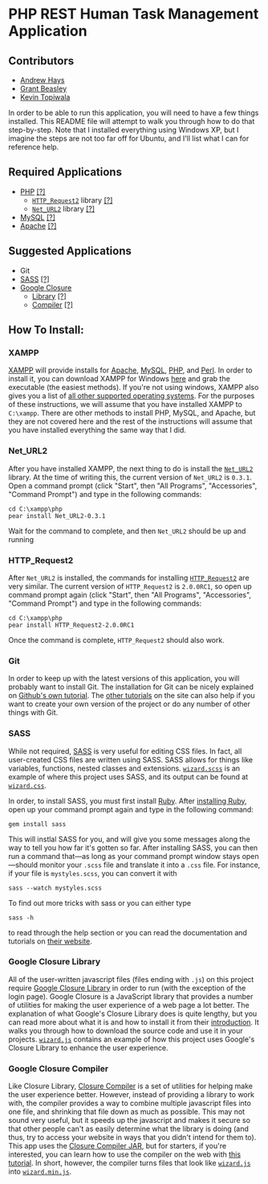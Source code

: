 PHP REST Human Task Management Application
=======================================

## Contributors

  * [Andrew Hays](https://github.com/Dru89)
  * [Grant Beasley](https://github.com/gabeasley1)
  * [Kevin Topiwala](http://highlymobile.wordpress.com/)

In order to be able to run this application, you will need to have a few things installed.  This README file will attempt to walk you through how to do that step-by-step.  Note that I installed everything using Windows XP, but I imagine the steps are not too far off for Ubuntu, and I'll list what I can for reference help.

Required Applications
-------------------------------

  * [PHP][php] [[?]][h-xampp]
    * [`HTTP_Request2`][httprequest2] library [[?]][h-p-httprequest2]
    * [`Net_URL2`][neturl2] library [[?]][h-p-neturl2]
  * [MySQL][mysql] [[?]][h-xampp]
  * [Apache][apache] [[?]][h-xampp]

Suggested Applications
--------------------------------
  * Git
  * [SASS][sass-lang] [[?]][h-sass]
  * [Google Closure][closure]
    * [Library][closure-library] [[?]][h-closure-library]
    * [Compiler][closure-compiler] [[?]][h-closure-compiler]


How To Install:
--------------------------------

### XAMPP

[XAMPP][xampp] will provide installs for [Apache][apache], [MySQL][mysql], [PHP][php], and [Perl][perl].  In order to install it, you can download XAMPP for Windows [here](http://www.apachefriends.org/en/xampp-windows.html#641) and grab the executable (the easiest methods).  If you're not using windows, XAMPP also gives you a list of [all other supported operating systems](http://www.apachefriends.org/en/xampp.html).  For the purposes of these instructions, we will assume that you have installed XAMPP to `C:\xampp`.  There are other methods to install PHP, MySQL, and Apache, but they are not covered here and the rest of the instructions will assume that you have installed everything the same way that I did.

### Net_URL2

After you have installed XAMPP, the next thing to do is install the [`Net_URL2`][neturl2] library.  At the time of writing this, the current version of `Net_URL2` is `0.3.1`.  Open a command prompt (click "Start", then "All Programs", "Accessories", "Command Prompt") and type in the following commands:

    cd C:\xampp\php
    pear install Net_URL2-0.3.1

Wait for the command to complete, and then `Net_URL2` should be up and running

### HTTP_Request2

After `Net_URL2` is installed, the commands for installing [`HTTP_Request2`][httprequest2] are very similar.  The current version of `HTTP_Request2` is `2.0.0RC1`, so open up command prompt again (click "Start", then "All Programs", "Accessories", "Command Prompt") and type in the following commands:

    cd C:\xampp\php
    pear install HTTP_Request2-2.0.0RC1

Once the command is complete, `HTTP_Request2` should also work.

### Git

In order to keep up with the latest versions of this application, you will probably want to install Git.  The installation for Git can be nicely explained on [Github's own tutorial](http://help.github.com/set-up-git-redirect).  The [other tutorials](http://help.github.com) on the site can also help if you want to create your own version of the project or do any number of other things with Git.

### SASS

While not required, [SASS][sass-lang] is very useful for editing CSS files.  In fact, all user-created CSS files are written using SASS.  SASS allows for things like variables, functions, nested classes and extensions.  [`wizard.scss`](https://github.com/Dru89/PHP-REST-HTM-Application/blob/master/css/custom-theme/wizard.scss) is an example of where this project uses SASS, and its output can be found at [`wizard.css`](https://github.com/Dru89/PHP-REST-HTM-Application/blob/master/css/custom-theme/wizard.css).

In order, to install SASS, you must first install [Ruby](http://www.ruby-lang.org/en/).  After [installing Ruby](http://www.ruby-lang.org/en/downloads/]), open up your command prompt again and type in the following command:

    gem install sass

This will instlal SASS for you, and will give you some messages along the way to tell you how far it's gotten so far.  After installing SASS, you can then run a command that&mdash;as long as your command prompt window stays open&mdash;should monitor your `.scss` file and translate it into  a `.css` file.  For instance, if your file is `mystyles.scss`, you can convert it with

    sass --watch mystyles.scss

To find out more tricks with sass or you can either type

    sass -h

to read through the help section or you can read the documentation and tutorials on [their website][sass-lang].

### Google Closure Library

All of the user-written javascript files (files ending with `.js`) on this project require [Google Closure Library][closure-library] in order to run (with the exception of the login page).  Google Closure is a JavaScript library that provides a number of utilities for making the user experience of a web page a lot better.  The explanation of what Google's Closure Library does is quite lengthy, but you can read more about what it is and how to install it from their [introduction](http://code.google.com/closure/library/docs/introduction.html).  It walks you through how to download the source code and use it in your projects.  [`wizard.js`](http://code.google.com/closure/library/docs/introduction.html) contains an example of how this project uses Google's Closure Library to enhance the user experience.

### Google Closure Compiler

Like Closure Library, [Closure Compiler][closure-compiler] is a set of utilities for helping make the user experience better.  However, instead of providing a library to work with, the compiler provides a way to combine multiple javascript files into one file, and shrinking that file down as much as possible.  This may not sound very useful, but it speeds up the javascript and makes it secure so that other people can't as easily determine what the library is doing (and thus, try to access your website in ways that you didn't intend for them to).  This app uses the [Closure Compiler JAR](http://code.google.com/closure/compiler/docs/gettingstarted_app.html), but for starters, if you're interested, you can learn how to use the compiler on the web with [this tutorial](http://code.google.com/closure/compiler/docs/gettingstarted_ui.html).  In short, however, the compiler turns files that look like [`wizard.js`](https://github.com/Dru89/PHP-REST-HTM-Application/blob/master/js/wizard.js) into [`wizard.min.js`](https://github.com/Dru89/PHP-REST-HTM-Application/blob/master/js/wizard.min.js).

[php]: http://www.php.net
[httprequest2]: http://pear.php.net/package/HTTP_Request2/
[neturl2]: http://pear.php.net/package/Net_URL2
[mysql]: http://www.mysql.com
[apache]: http://www.apache.org
[s-required-applications]: #section-required-applications
[s-suggested-applications]: #section-suggested-applications
[s-how-to]: #section-howto
[h-xampp]: #help-xampp
[h-p-httprequest2]: #help-pear-httprequest2
[h-p-neturl2]: #help-pear-neturl2
[sass-lang]: http://sass-lang.com
[h-sass]: #help-sass
[closure]: http://code.google.com/closure/
[closure-library]: http://code.google.com/closure/library/
[h-closure-library]: #help-closure-library
[closure-compiler]: http://code.google.com/closure/compiler/
[h-closure-compiler]: #help-closure-compiler
[perl]: http://perl.org
[xampp]: http://www.apachefriends.org/en/xampp.html

